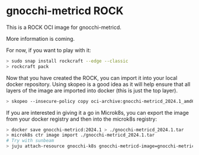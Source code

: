# gnocchi-metricd ROCK

This is a ROCK OCI image for gnocchi-metricd.

More information is coming.

For now, if you want to play with it:

```bash
> sudo snap install rockcraft --edge --classic
> rockcraft pack
```

Now that you have created the ROCK, you can import it into
your local docker repository. Using skopeo is a good idea as
it will help ensure that all layers of the image are imported
into docker (this is just the top layer).

```bash
> skopeo --insecure-policy copy oci-archive:gnocchi-metricd_2024.1_amd64.rock docker-daemon:gnocchi-metricd:2024.1
```

If you are interested in giving it a go in Microk8s, you can
export the image from your docker registry and then into the
microk8s registry:

```bash
> docker save gnocchi-metricd:2024.1 > ./gnocchi-metricd_2024.1.tar
> microk8s ctr image import ./gnocchi-metricd_2024.1.tar
# Try with sunbeam
> juju attach-resource gnocchi-k8s gnocchi-metricd-image=gnocchi-metricd:2024.1
```
